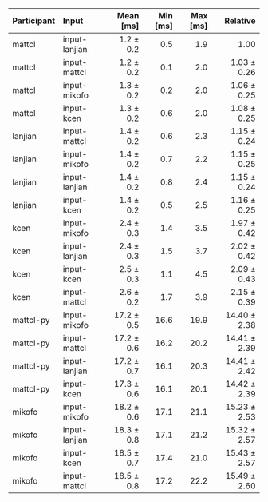 | Participant | Input | Mean [ms] | Min [ms] | Max [ms] | Relative |
|:---|:---|---:|---:|---:|---:|
| mattcl | input-lanjian | 1.2 ± 0.2 | 0.5 | 1.9 | 1.00 |
| mattcl | input-mattcl | 1.2 ± 0.2 | 0.1 | 2.0 | 1.03 ± 0.26 |
| mattcl | input-mikofo | 1.3 ± 0.2 | 0.2 | 2.0 | 1.06 ± 0.25 |
| mattcl | input-kcen | 1.3 ± 0.2 | 0.6 | 2.0 | 1.08 ± 0.25 |
| lanjian | input-mattcl | 1.4 ± 0.2 | 0.6 | 2.3 | 1.15 ± 0.24 |
| lanjian | input-mikofo | 1.4 ± 0.2 | 0.7 | 2.2 | 1.15 ± 0.25 |
| lanjian | input-lanjian | 1.4 ± 0.2 | 0.8 | 2.4 | 1.15 ± 0.24 |
| lanjian | input-kcen | 1.4 ± 0.2 | 0.5 | 2.5 | 1.16 ± 0.25 |
| kcen | input-mikofo | 2.4 ± 0.3 | 1.4 | 3.5 | 1.97 ± 0.42 |
| kcen | input-lanjian | 2.4 ± 0.3 | 1.5 | 3.7 | 2.02 ± 0.42 |
| kcen | input-kcen | 2.5 ± 0.3 | 1.1 | 4.5 | 2.09 ± 0.43 |
| kcen | input-mattcl | 2.6 ± 0.2 | 1.7 | 3.9 | 2.15 ± 0.39 |
| mattcl-py | input-mikofo | 17.2 ± 0.5 | 16.6 | 19.9 | 14.40 ± 2.38 |
| mattcl-py | input-mattcl | 17.2 ± 0.6 | 16.2 | 20.2 | 14.41 ± 2.39 |
| mattcl-py | input-lanjian | 17.2 ± 0.7 | 16.1 | 20.3 | 14.41 ± 2.42 |
| mattcl-py | input-kcen | 17.3 ± 0.6 | 16.1 | 20.1 | 14.42 ± 2.39 |
| mikofo | input-mikofo | 18.2 ± 0.6 | 17.1 | 21.1 | 15.23 ± 2.53 |
| mikofo | input-lanjian | 18.3 ± 0.8 | 17.1 | 21.2 | 15.32 ± 2.57 |
| mikofo | input-kcen | 18.5 ± 0.7 | 17.4 | 21.0 | 15.43 ± 2.57 |
| mikofo | input-mattcl | 18.5 ± 0.8 | 17.2 | 22.2 | 15.49 ± 2.60 |
